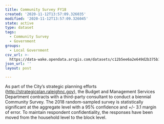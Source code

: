 ```yaml
---
title: Community Survey FY18
created: '2020-11-12T13:57:09.326035'
modified: '2020-11-12T13:57:09.326045'
state: active
type: dataset
tags:
  - Community Survey
  - Government
groups:
  - Local Government
csv_url: >-
  https://data-wake.opendata.arcgis.com/datasets/c12b5ee6a2e649d2b375b1c0a9b53fea_0.csv
json_url: ''
layout: post

---
```

<p>As part of the City’s strategic planning efforts (<a href='http://strategicplan.raleighnc.gov/'>http://strategicplan.raleighnc.gov</a>),
the Budget and Management Services Department contracts with a third-party
consultant to conduct a biennial Community Survey. The 2018 random-sampled
survey is statistically significant at the aggregate level with a 95%
confidence and +/- 3.1 margin of error. To maintain respondent confidentiality,
the responses have been moved from the household level to the block level. <u><span style='color:blue'></span></u></p>
